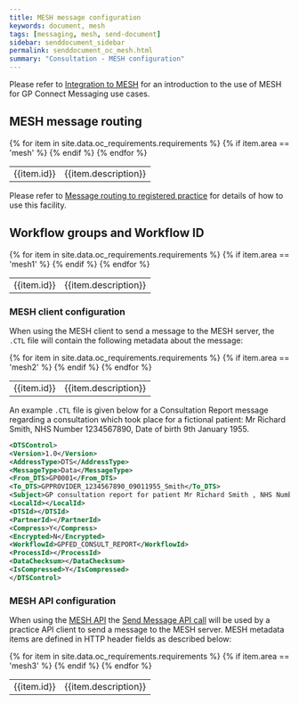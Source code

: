 ```yaml
---
title: MESH message configuration
keywords: document, mesh
tags: [messaging, mesh, send-document]
sidebar: senddocument_sidebar
permalink: senddocument_oc_mesh.html
summary: "Consultation - MESH configuration"
---
```


Please refer to [Integration to MESH](integration_mesh.html) for an introduction to the use of MESH for GP Connect Messaging use cases.

## MESH message routing ##

<table class="requirement-box">
  {% for item in site.data.oc_requirements.requirements %}
  {% if item.area == 'mesh' %}
  <tr>
    <td id="{{item.id}}">{{item.id}}</td>
    <td>{{item.description}}</td>
  </tr>
  {% endif %}
  {% endfor %}
</table>

Please refer to [Message routing to registered practice](integration_mesh.html#message-routing-to-registered-practice) for details of how to use this facility.

## Workflow groups and Workflow ID ##

<table class="requirement-box">
  {% for item in site.data.oc_requirements.requirements %}
  {% if item.area == 'mesh1' %}
  <tr>
    <td id="{{item.id}}">{{item.id}}</td>
    <td>{{item.description}}</td>
  </tr>
  {% endif %}
  {% endfor %}
</table>

### MESH client configuration 

When using the MESH client to send a message to the MESH server, the `.CTL` file will contain the following metadata about the message:

<table class="requirement-box">
  {% for item in site.data.oc_requirements.requirements %}
  {% if item.area == 'mesh2' %}
  <tr>
    <td id="{{item.id}}">{{item.id}}</td>
    <td>{{item.description}}</td>
  </tr>
  {% endif %}
  {% endfor %}
</table>


An example `.CTL` file is given below for a Consultation Report message regarding a consultation which took place for a fictional patient: Mr Richard Smith, NHS Number 1234567890, Date of birth 9th January 1955.

```xml
<DTSControl>
<Version>1.0</Version>
<AddressType>DTS</AddressType>
<MessageType>Data</MessageType>
<From_DTS>GP0001</From_DTS>
<To_DTS>GPPROVIDER_1234567890_09011955_Smith</To_DTS>
<Subject>GP consultation report for patient Mr Richard Smith , NHS Number 1234567890, with details of encounter which at practice GP0001</Subject>
<LocalId></LocalId>
<DTSId></DTSId>
<PartnerId></PartnerId>
<Compress>Y</Compress>
<Encrypted>N</Encrypted>
<WorkflowId>GPFED_CONSULT_REPORT</WorkflowId>
<ProcessId></ProcessId>
<DataChecksum></DataChecksum>
<IsCompressed>Y</IsCompressed>
</DTSControl>
```

### MESH API configuration ###

When using the [MESH API](https://meshapi.docs.apiary.io/) the [Send Message API call](https://meshapi.docs.apiary.io/#reference/0/mesh-messages/send-a-message) will be used by a practice API client to send a message to the MESH server. MESH metadata items are defined in HTTP header fields as described below:

<table class="requirement-box">
  {% for item in site.data.oc_requirements.requirements %}
  {% if item.area == 'mesh3' %}
  <tr>
    <td id="{{item.id}}">{{item.id}}</td>
    <td>{{item.description}}</td>
  </tr>
  {% endif %}
  {% endfor %}
</table>
